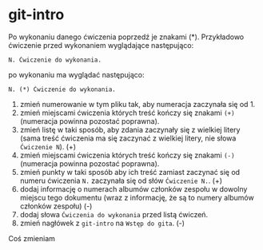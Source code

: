 # git-intro

Po wykonaniu danego ćwiczenia poprzedź je znakami (*).
Przykładowo ćwiczenie przed wykonaniem wyglądające następująco:
```
N. Ćwiczenie do wykonania.
```
po wykonaniu ma wyglądać następująco:
```
N. (*) Ćwiczenie do wykonania.
```

1. zmień numerowanie w tym pliku tak, aby numeracja zaczynała się od 1.
2. zmień miejscami ćwiczenia których treść kończy się znakami `(+)` (numeracja powinna pozostać poprawna).
3. zmień listę w taki sposób, aby zdania zaczynały się z wielkiej litery (sama treść ćwiczenia ma się zaczynać z wielkiej litery, nie słowa `Ćwiczenie N`). (+)
4. zmień miejscami ćwiczenia których treść kończy się znakami `(-)` (numeracja powinna pozostać poprawna).
5. zmień punkty w taki sposób aby ich treść zamiast zaczynać się od numeru ćwiczenia `N.` zaczynała się od słów `Ćwiczenie N.`. (+)
6. dodaj informację o numerach albumów członków zespołu w dowolny miejscu tego dokumentu (wraz z informację, że są to numery albumów członków zespołu) (-)
7. dodaj słowa `Ćwiczenia do wykonania` przed listą ćwiczeń.
8. zmień nagłówek z `git-intro` na `Wstęp do gita`. (-)

Coś zmieniam
